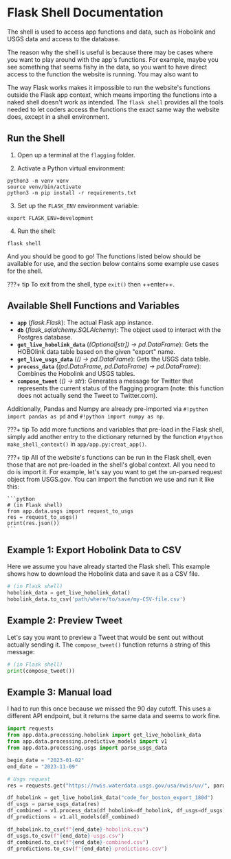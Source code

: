 # Flask Shell Documentation

The shell is used to access app functions and data, such as Hobolink and USGS
data and access to the database.

The reason why the shell is useful is because there may be cases where you want to play around with the app's functions. For example, maybe you see something that seems fishy in the data, so you want to have direct access to the function the website is running. You may also want to

The way Flask works makes it impossible to run the website's functions outside the Flask app context, which means importing the functions into a naked shell doesn't work as intended. The `flask shell` provides all the tools needed to let coders access the functions the exact same way the website does, except in a shell environment.

## Run the Shell

1. Open up a terminal at the `flagging` folder.

2. Activate a Python virtual environment:

```shell
python3 -m venv venv
source venv/bin/activate
python3 -m pip install -r requirements.txt
```

3. Set up the `FLASK_ENV` environment variable:

```shell
export FLASK_ENV=development
```

4. Run the shell:

```shell
flask shell
```

And you should be good to go! The functions listed below should be available for use, and the section below contains some example use cases for the shell.

???+ tip
    To exit from the shell, type `exit()` then ++enter++.

## Available Shell Functions and Variables

- **`app`** (*flask.Flask*):
  The actual Flask app instance.
- **`db`** (*flask_sqlalchemy.SQLAlchemy*):
  The object used to interact with the Postgres database.
- **`get_live_hobolink_data`** (*(Optional[str]) -> pd.DataFrame*):
  Gets the HOBOlink data table based on the given "export" name.
- **`get_live_usgs_data`** (*() -> pd.DataFrame*):
  Gets the USGS data table.
- **`process_data`** (*(pd.DataFrame, pd.DataFrame) -> pd.DataFrame*):
  Combines the Hobolink and USGS tables.
- **`compose_tweet`** (*() -> str*):
  Generates a message for Twitter that represents the current status of the flagging program (note: this function does not actually send the Tweet to Twitter.com).

Additionally, Pandas and Numpy are already pre-imported via `#!python import pandas as pd` and `#!python import numpy as np`.

???+ tip
    To add more functions and variables that pre-load in the Flask shell, simply add another entry to the dictionary returned by the function `#!python make_shell_context()` in `app/app.py:creat_app()`.

???+ tip
    All of the website's functions can be run in the Flask shell, even those that are not pre-loaded in the shell's global context. All you need to do is import it. For example, let's say you want to get the un-parsed request object from USGS.gov. You can import the function we use and run it like this:

    ```python
    # (in Flask shell)
    from app.data.usgs import request_to_usgs
    res = request_to_usgs()
    print(res.json())
    ```

## Example 1: Export Hobolink Data to CSV

Here we assume you have already started the Flask shell.
This example shows how to download the Hobolink data and
save it as a CSV file.

```python
# (in Flask shell)
hobolink_data = get_live_hobolink_data()
hobolink_data.to_csv('path/where/to/save/my-CSV-file.csv')
```

## Example 2: Preview Tweet

Let's say you want to preview a Tweet that would be sent out without actually sending it. The `compose_tweet()` function returns a string of this message:

```python
# (in Flask shell)
print(compose_tweet())
```

## Example 3: Manual load

I had to run this once because we missed the 90 day cutoff. This uses a different API endpoint, but it returns the same data and seems to work fine.

```python
import requests
from app.data.processing.hobolink import get_live_hobolink_data
from app.data.processing.predictive_models import v1
from app.data.processing.usgs import parse_usgs_data

begin_date = "2023-01-02"
end_date = "2023-11-09"

# Usgs request
res = requests.get("https://nwis.waterdata.usgs.gov/usa/nwis/uv/", params={"cb_00060": "on", "cb_00065": "on", "format": "rdb", "site_no": "01104500", "legacy": "1", "period": "", "begin_date": begin_date, "end_date": end_date})

df_hobolink = get_live_hobolink_data("code_for_boston_export_180d")
df_usgs = parse_usgs_data(res)
df_combined = v1.process_data(df_hobolink=df_hobolink, df_usgs=df_usgs)
df_predictions = v1.all_models(df_combined)

df_hobolink.to_csv(f"{end_date}-hobolink.csv")
df_usgs.to_csv(f"{end_date}-usgs.csv")
df_combined.to_csv(f"{end_date}-combined.csv")
df_predictions.to_csv(f"{end_date}-predictions.csv")
```
